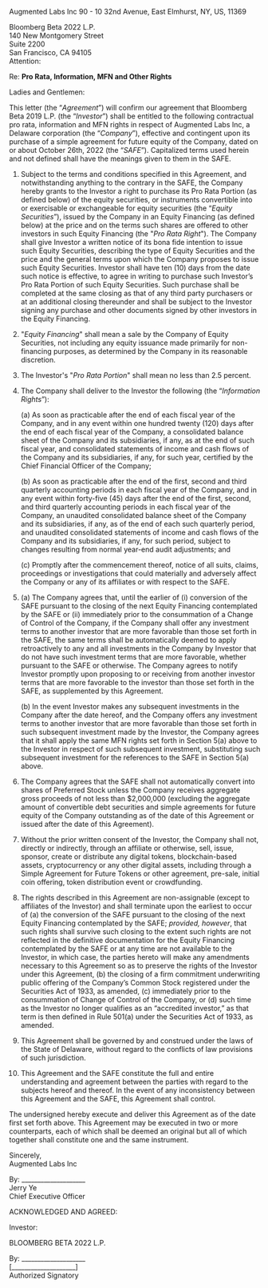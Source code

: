 Augmented Labs Inc
90 - 10 32nd Avenue, East Elmhurst, NY, US, 11369

Bloomberg Beta 2022 L.P.  
140 New Montgomery Street  
Suite 2200  
San Francisco, CA  94105  
Attention: 

Re:	**Pro Rata, Information, MFN and Other Rights**

Ladies and Gentlemen:

This letter (the “*Agreement*”) will confirm our agreement that Bloomberg Beta 2019 L.P. (the “*Investor*”) shall be entitled to the following contractual pro rata, information and MFN rights in respect of Augmented Labs Inc, a Delaware corporation (the “*Company*”), effective and contingent upon its purchase of a simple agreement for future equity of the Company, dated on or about October 26th, 2022 (the “*SAFE*”).  Capitalized terms used herein and not defined shall have the meanings given to them in the SAFE.

1. Subject to the terms and conditions specified in this Agreement, and notwithstanding anything to the contrary in the SAFE, the Company hereby grants to the Investor a right to purchase its Pro Rata Portion (as defined below) of the equity securities, or instruments convertible into or exercisable or exchangeable for equity securities (the “*Equity Securities*”), issued by the Company in an Equity Financing (as defined below) at the price and on the terms such shares are offered to other investors in such Equity Financing (the "*Pro Rata Right*").  The Company shall give Investor a written notice of its bona fide intention to issue such Equity Securities, describing the type of Equity Securities and the price and the general terms upon which the Company proposes to issue such Equity Securities.  Investor shall have ten (10) days from the date such notice is effective, to agree in writing to purchase such Investor’s Pro Rata Portion of such Equity Securities. Such purchase shall be completed at the same closing as that of any third party purchasers or at an additional closing thereunder and shall be subject to the Investor signing any purchase and other documents signed by other investors in the Equity Financing. 
 
2. "*Equity Financing*" shall mean a sale by the Company of Equity Securities, not including any equity issuance made primarily for non-financing purposes, as determined by the Company in its reasonable discretion.

3. The Investor's "*Pro Rata Portion*" shall mean no less than 2.5 percent.

4. The Company shall deliver to the Investor the following (the “*Information Rights*”):

    (a) As soon as practicable after the end of each fiscal year of the Company, and in any event within one hundred twenty (120) days after the end of each fiscal year of the Company, a consolidated balance sheet of the Company and its subsidiaries, if any, as at the end of such fiscal year, and consolidated statements of income and cash flows of the Company and its subsidiaries, if any, for such year, certified by the Chief Financial Officer of the Company;

    (b) As soon as practicable after the end of the first, second and third quarterly accounting periods in each fiscal year of the Company, and in any event within forty-five (45) days after the end of the first, second, and third quarterly accounting periods in each fiscal year of the Company, an unaudited consolidated balance sheet of the Company and its subsidiaries, if any, as of the end of each such quarterly period, and unaudited consolidated statements of income  and  cash  flows of  the  Company and  its  subsidiaries,  if  any,  for  such  period,  subject to changes resulting from normal year-end audit adjustments; and

    (c) Promptly after the commencement thereof, notice of all suits, claims, proceedings or investigations that could materially and adversely affect the Company or any of its affiliates or with respect to the SAFE.

5. (a) The Company agrees that, until the earlier of (i) conversion of the SAFE pursuant to the closing of the next Equity Financing contemplated by the SAFE or (ii) immediately prior to the consummation of a Change of Control of the Company, if the Company shall offer any investment terms to another investor that are more favorable than those set forth in the SAFE, the same terms shall be automatically deemed to apply retroactively to any and all investments in the Company by Investor that do not have such investment terms that are more favorable, whether pursuant to the SAFE or otherwise.  The Company agrees to notify Investor promptly upon proposing to or receiving from another investor terms that are more favorable to the investor than those set forth in the SAFE, as supplemented by this Agreement.

    (b) In the event Investor makes any subsequent investments in the Company after the date hereof, and the Company offers any investment terms to another investor that are more favorable than those set forth in such subsequent investment made by the Investor, the Company agrees that it shall apply the same MFN rights set forth in Section 5(a) above to the Investor in respect of such subsequent investment, substituting such subsequent investment for the references to the SAFE in Section 5(a) above.

6. The Company agrees that the SAFE shall not automatically convert into shares of Preferred Stock unless the Company receives aggregate gross proceeds of not less than $2,000,000 (excluding the aggregate amount of convertible debt securities and simple agreements for future equity of the Company outstanding as of the date of this Agreement or issued after the date of this Agreement). 

7. Without the prior written consent of the Investor, the Company shall not, directly or indirectly, through an affiliate or otherwise, sell, issue, sponsor, create or distribute any digital tokens, blockchain-based assets, cryptocurrency or any other digital assets, including through a Simple Agreement for Future Tokens or other agreement, pre-sale, initial coin offering, token distribution event or crowdfunding.

8. The rights described in this Agreement are non-assignable (except to affiliates of the Investor) and shall terminate upon the earliest to occur of (a) the conversion of the SAFE pursuant to the closing of the next Equity Financing contemplated by the SAFE; *provided, however*, that such rights shall survive such closing to the extent such rights are not reflected in the definitive documentation for the Equity Financing contemplated by the SAFE or at any time are not available to the Investor, in which case, the parties hereto will make any amendments necessary to this Agreement so as to preserve the rights of the Investor under this Agreement, (b) the closing of a firm commitment underwriting public offering of the Company’s Common Stock registered under the Securities Act of 1933, as amended, (c) immediately prior to the consummation of Change of Control of the Company, or (d) such time as the Investor no longer qualifies as an “accredited investor,” as that term is then defined in Rule 501(a) under the Securities Act of 1933, as amended.

9. This Agreement shall be governed by and construed under the laws of the State of Delaware, without regard to the conflicts of law provisions of such jurisdiction.

10. This Agreement and the SAFE constitute the full and entire understanding and agreement between the parties with regard to the subjects hereof and thereof.  In the event of any inconsistency between this Agreement and the SAFE, this Agreement shall control.

The undersigned hereby execute and deliver this Agreement as of the date first set forth above.  This Agreement may be executed in two or more counterparts, each of which shall be deemed an original but all of which together shall constitute one and the same instrument.

Sincerely,  
Augmented Labs Inc 

By: ____________________  
Jerry Ye  
Chief Executive Officer
					
ACKNOWLEDGED AND AGREED:

Investor:

BLOOMBERG BETA 2022 L.P.

By:	____________________  
[____________________]  
Authorized Signatory

